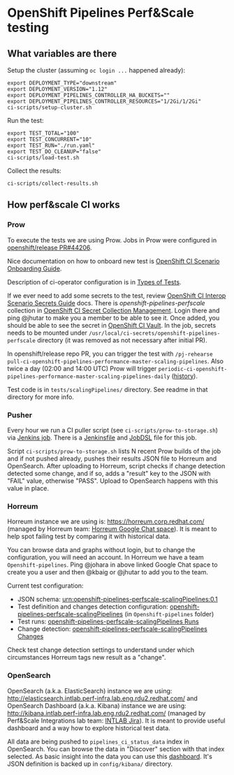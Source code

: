 # OpenShift Pipelines Perf&Scale testing


## What variables are there

Setup the cluster (assuming `oc login ...` happened already):

    export DEPLOYMENT_TYPE="downstream"
    export DEPLOYMENT_VERSION="1.12"
    export DEPLOYMENT_PIPELINES_CONTROLLER_HA_BUCKETS=""
    export DEPLOYMENT_PIPELINES_CONTROLLER_RESOURCES="1/2Gi/1/2Gi"
    ci-scripts/setup-cluster.sh

Run the test:

    export TEST_TOTAL="100"
    export TEST_CONCURRENT="10"
    export TEST_RUN="./run.yaml"
    export TEST_DO_CLEANUP="false"
    ci-scripts/load-test.sh

Collect the results:

    ci-scripts/collect-results.sh


## How perf&scale CI works

### Prow

To execute the tests we are using Prow. Jobs in Prow were configured in [openshift/release PR#44206](https://github.com/openshift/release/pull/44206).

Nice documentation on how to onboard new test is [OpenShift CI Scenario Onboarding Guide](https://github.com/CSPI-QE/ocp-ci-docs/blob/main/docs/Onboarding/Onboarding_Guide.md).

Description of ci-operator configuration is in [Types of Tests](https://docs.ci.openshift.org/docs/architecture/ci-operator/#types-of-tests).

If we ever need to add some secrets to the test, review [OpenShift CI Interop Scenario Secrets Guide](https://github.com/CSPI-QE/ocp-ci-docs/blob/main/docs/OCP_CI_Tutorials/Secrets/Secrets_Guide.md) docs. There is *openshift-pipelines-perfscale* collection in [OpenShift CI Secret Collection Management](https://selfservice.vault.ci.openshift.org/). Login there and ping @jhutar to make you a member to be able to see it. Once added, you should be able to see the secret in [OpenShift CI Vault](https://vault.ci.openshift.org/ui/vault/secrets/kv/show/selfservice/openshift-pipelines-perfscale/scalingPipelines). In the job, secrets needs to be mounted under `/usr/local/ci-secrets/openshift-pipelines-perfscale` directory (it was removed as not necessary after initial PR).

In openshift/release repo PR, you can trigger the test with `/pj-rehearse pull-ci-openshift-pipelines-performance-master-scaling-pipelines`. Also twice a day (02:00 and 14:00 UTC) Prow will trigger `periodic-ci-openshift-pipelines-performance-master-scaling-pipelines-daily` ([history](https://prow.ci.openshift.org/job-history/gs/origin-ci-test/logs/periodic-ci-openshift-pipelines-performance-master-scaling-pipelines-daily)).

Test code is in `tests/scalingPipelines/` directory. See readme in that directory for more info.

### Pusher

Every hour we run a CI puller script (see `ci-scripts/prow-to-storage.sh`) via [Jenkins job](https://master-jenkins-csb-perf.apps.ocp-c1.prod.psi.redhat.com/view/SeedJobs/job/PipelinesCI_puller/). There is a [Jenkinsfile](https://gitlab.cee.redhat.com/redhat-performance/ci-configs/-/blob/master/jenkins/PipelinesCI_puller.groovy) and [JobDSL](https://gitlab.cee.redhat.com/redhat-performance/ci-configs/-/blob/master/src/jobs/PipelinesCI_pullerJob.groovy?ref_type=heads) file for this job.

Script `ci-scripts/prow-to-storage.sh` lists N recent Prow builds of the job and if not pushed already, pushes their results JSON file to Horreum and OpenSearch. After uploading to Horreum, script checks if change detection detected some change, and if so, adds a "result" key to the JSON with "FAIL" value, otherwise "PASS". Upload to OpenSearch happens with this value in place.

### Horreum

Horreum instance we are using is: <https://horreum.corp.redhat.com/> (managed by Horreum team: [Horreum Google Chat space](https://chat.google.com/room/AAAALGqIRVQ?cls=7)). It is meant to help spot failing test by comparing it with historical data.

You can browse data and graphs without login, but to change the configuration, you will need an account. In Horreum we have a team `Openshift-pipelines`. Ping @johara in above linked Google Chat space to create you a user and then @kbaig or @jhutar to add you to the team.

Current test configuration:

 * JSON schema: [urn:openshift-pipelines-perfscale-scalingPipelines:0.1](https://horreum.corp.redhat.com/schema/177)
 * Test definition and changes detection configuration: [openshift-pipelines-perfscale-scalingPipelines](https://horreum.corp.redhat.com/test/295) (in `Openshift-pipelines` folder)
 * Test runs: [openshift-pipelines-perfscale-scalingPipelines Runs](https://horreum.corp.redhat.com/run/list/295)
 * Change detection: [openshift-pipelines-perfscale-scalingPipelines Changes](https://horreum.corp.redhat.com/changes?test=openshift-pipelines-perfscale-scalingPipelines&fingerprint=%7B%22.parameters.test.run%22%3A%22.%2Frun.yaml%22%2C%22.parameters.test.total%22%3A1000%2C%22.parameters.test.concurrent%22%3A100%7D)

Check test change detection settings to understand under which circumstances Horreum tags new result as a "change".

### OpenSearch

OpenSearch (a.k.a. ElasticSearch) instance we are using: <http://elasticsearch.intlab.perf-infra.lab.eng.rdu2.redhat.com/> and OpenSearch Dashboard (a.k.a. Kibana) instance we are using: <http://kibana.intlab.perf-infra.lab.eng.rdu2.redhat.com/> (managed by Perf&Scale Integrations lab team: [INTLAB Jira](https://issues.redhat.com/browse/INTLAB)). It is meant to provide useful dashboard and a way how to explore historical test data.

All data are being pushed to `pipelines_ci_status_data` index in OpenSearch. You can browse the data in "Discover" section with that index selected. As basic insight into the data you can use this [dashboard](http://kibana.intlab.perf-infra.lab.eng.rdu2.redhat.com/app/dashboards#/view/427d69b0-6e6d-11ee-897a-a399889b5129). It's JSON definition is backed up in `config/kibana/` directory.
